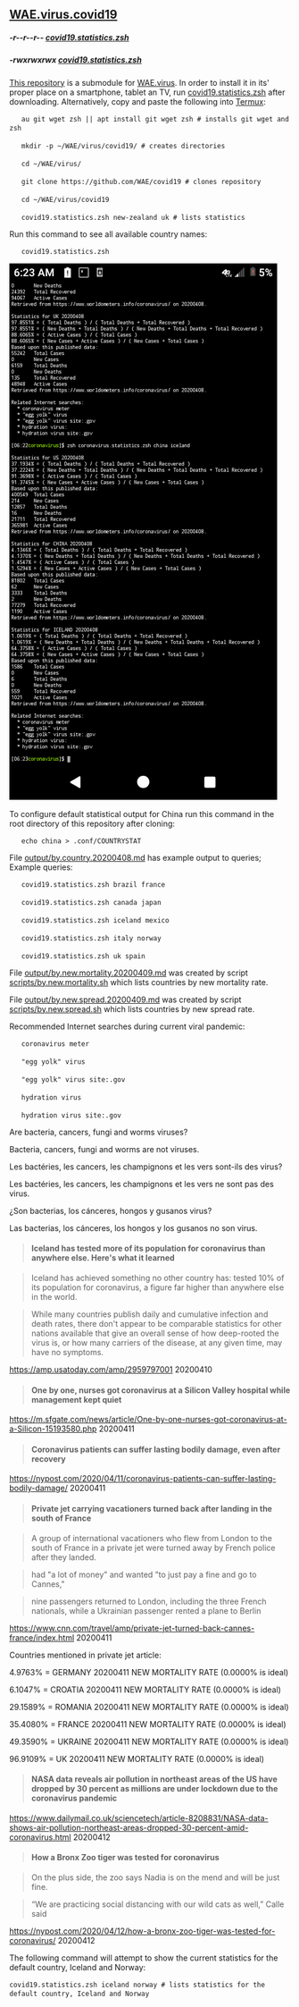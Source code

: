 <link rel="prerender" href="https://github.com/WAE/covid19">

## [WAE.virus.covid19](https://github.com/WAE/covid19)

##### -r--r--r-- [covid19.statistics.zsh](https://raw.githubusercontent.com/WAE/covid19/master/covid19.statistics.zsh)
##### -rwxrwxrwx [covid19.statistics.zsh](https://wae.github.io/covid19/covid19.statistics.zsh)

[This repository](https://github.com/WAE/covid19) is a submodule for [WAE.virus](https://github.com/WAE/virus).  In order to install it in its' proper place on a smartphone, tablet an TV, run [covid19.statistics.zsh](https://raw.githubusercontent.com/WAE/covid19/master/covid19.statistics.zsh) after downloading.  Alternatively, copy and paste the following into [Termux](https://github.com/termux):

```
   au git wget zsh || apt install git wget zsh # installs git wget and zsh

   mkdir -p ~/WAE/virus/covid19/ # creates directories

   cd ~/WAE/virus/

   git clone https://github.com/WAE/covid19 # clones repository

   cd ~/WAE/virus/covid19

   covid19.statistics.zsh new-zealand uk # lists statistics
```
Run this command to see all available country names:
```
   covid19.statistics.zsh
```
[![Screenshot_20200408-062343.png](https://github.com/WAE/coronavirus/raw/master/docs/images/Screenshot_20200408-062343.png)](https://github.com/WAE/coronavirus/raw/master/docs/images/Screenshot_20200408-062343.png)

To configure default statistical output for China run this command in the root directory of this repository after cloning:
```
   echo china > .conf/COUNTRYSTAT
```
File [output/by.country.20200408.md](https://raw.githubusercontent.com/WAE/covid19/master/output/by.country.20200408.md) has example output to queries;  Example queries:
```
   covid19.statistics.zsh brazil france

   covid19.statistics.zsh canada japan

   covid19.statistics.zsh iceland mexico

   covid19.statistics.zsh italy norway

   covid19.statistics.zsh uk spain
```
File [output/by.new.mortality.20200409.md](https://raw.githubusercontent.com/WAE/covid19/master/output/by.new.mortality.20200409.md) was created by script [scripts/by.new.mortality.sh](https://raw.githubusercontent.com/WAE/covid19/master/scripts/by.new.mortality.sh) which lists countries by new mortality rate.

File [output/by.new.spread.20200409.md](https://raw.githubusercontent.com/WAE/covid19/master/output/by.new.spread.20200409.md) was created by script [scripts/by.new.spread.sh](https://raw.githubusercontent.com/WAE/covid19/master/scripts/by.new.spread.sh) which lists countries by new spread rate.

Recommended Internet searches during current viral pandemic:
```
   coronavirus meter

   "egg yolk" virus

   "egg yolk" virus site:.gov

   hydration virus

   hydration virus site:.gov
```
Are bacteria, cancers, fungi and worms viruses?

Bacteria, cancers, fungi and worms are not viruses.


Les bactéries, les cancers, les champignons et les vers sont-ils des virus?

Les bactéries, les cancers, les champignons et les vers ne sont pas des virus.


¿Son bacterias, los cánceres, hongos y gusanos virus?

Las bacterias, los cánceres, los hongos y los gusanos no son virus.

> #### Iceland has tested more of its population for coronavirus than anywhere else. Here's what it learned

> Iceland has achieved something no other country has: tested 10% of its population for coronavirus, a figure far higher than anywhere else in the world. 

> While many countries publish daily and cumulative infection and death rates, there don't appear to be comparable statistics for other nations available that give an overall sense of how deep-rooted the virus is, or how many carriers of the disease, at any given time, may have no symptoms. 

https://amp.usatoday.com/amp/2959797001 20200410

> #### One by one, nurses got coronavirus at a Silicon Valley hospital while management kept quiet

https://m.sfgate.com/news/article/One-by-one-nurses-got-coronavirus-at-a-Silicon-15193580.php 20200411

> #### Coronavirus patients can suffer lasting bodily damage, even after recovery

https://nypost.com/2020/04/11/coronavirus-patients-can-suffer-lasting-bodily-damage/ 20200411


> #### Private jet carrying vacationers turned back after landing in the south of France

> A group of international vacationers who flew from London to the south of France in a private jet were turned away by French police after they landed.

> had "a lot of money" and wanted "to just pay a fine and go to Cannes,"

> nine passengers returned to London, including the three French nationals, while a Ukrainian passenger rented a plane to Berlin

https://www.cnn.com/travel/amp/private-jet-turned-back-cannes-france/index.html 20200411 

Countries mentioned in private jet article:

4.9763% = GERMANY 20200411 NEW MORTALITY RATE (0.0000% is ideal)

6.1047% = CROATIA 20200411 NEW MORTALITY RATE (0.0000% is ideal)

29.1589% = ROMANIA 20200411 NEW MORTALITY RATE (0.0000% is ideal)

35.4080% = FRANCE 20200411 NEW MORTALITY RATE (0.0000% is ideal)

49.3590% = UKRAINE 20200411 NEW MORTALITY RATE (0.0000% is ideal)
	
96.9109% = UK 20200411 NEW MORTALITY RATE (0.0000% is ideal)

> #### NASA data reveals air pollution in northeast areas of the US have dropped by 30 percent as millions are under lockdown due to the coronavirus pandemic

https://www.dailymail.co.uk/sciencetech/article-8208831/NASA-data-shows-air-pollution-northeast-areas-dropped-30-percent-amid-coronavirus.html 20200412

> #### How a Bronx Zoo tiger was tested for coronavirus

> On the plus side, the zoo says Nadia is on the mend and will be just fine.

> “We are practicing social distancing with our wild cats as well,” Calle said

https://nypost.com/2020/04/12/how-a-bronx-zoo-tiger-was-tested-for-coronavirus/ 20200412

The following command will attempt to show the current statistics for the default country, Iceland and Norway: 	
```
covid19.statistics.zsh iceland norway # lists statistics for the default country, Iceland and Norway 
```
<!--covid19 README.md EOF-->
